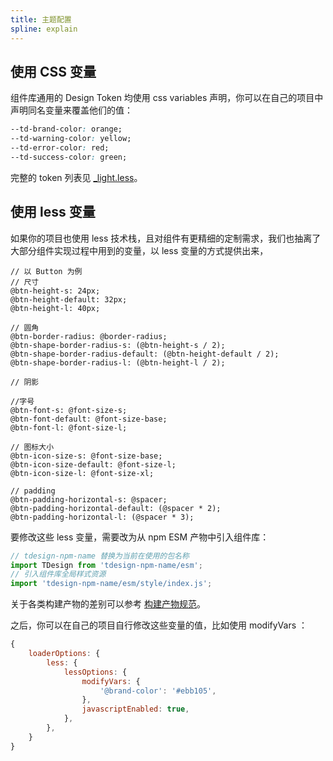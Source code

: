 ```yaml
---
title: 主题配置
spline: explain
---
```


## 使用 CSS 变量
组件库通用的 Design Token 均使用 css variables 声明，你可以在自己的项目中声明同名变量来覆盖他们的值：
```css
--td-brand-color: orange;
--td-warning-color: yellow;
--td-error-color: red;
--td-success-color: green;
```
完整的 token 列表见 [_light.less](https://github.com/TDesignOteam/tdesign-common/blob/develop/style/web/theme/_light.less)。

## 使用 less 变量
如果你的项目也使用 less 技术栈，且对组件有更精细的定制需求，我们也抽离了大部分组件实现过程中用到的变量，以 less 变量的方式提供出来，
```less
// 以 Button 为例
// 尺寸
@btn-height-s: 24px;
@btn-height-default: 32px;
@btn-height-l: 40px;

// 圆角
@btn-border-radius: @border-radius;
@btn-shape-border-radius-s: (@btn-height-s / 2);
@btn-shape-border-radius-default: (@btn-height-default / 2);
@btn-shape-border-radius-l: (@btn-height-l / 2);

// 阴影

//字号
@btn-font-s: @font-size-s;
@btn-font-default: @font-size-base;
@btn-font-l: @font-size-l;

// 图标大小
@btn-icon-size-s: @font-size-base;
@btn-icon-size-default: @font-size-l;
@btn-icon-size-l: @font-size-xl;

// padding
@btn-padding-horizontal-s: @spacer;
@btn-padding-horizontal-default: (@spacer * 2);
@btn-padding-horizontal-l: (@spacer * 3);
```

要修改这些 less 变量，需要改为从 npm ESM 产物中引入组件库：

```js
// tdesign-npm-name 替换为当前在使用的包名称
import TDesign from 'tdesign-npm-name/esm';
// 引入组件库全局样式资源
import 'tdesign-npm-name/esm/style/index.js';

```
关于各类构建产物的差别可以参考 [构建产物规范](https://github.com/TDesignOteam/tdesign-common/blob/develop/develop-install.md)。


之后，你可以在自己的项目自行修改这些变量的值，比如使用 modifyVars ：
```js
{
    loaderOptions: {
        less: {
            lessOptions: {
                modifyVars: {
                    '@brand-color': '#ebb105',
                },
                javascriptEnabled: true,
            },
        },
    }
}
```

